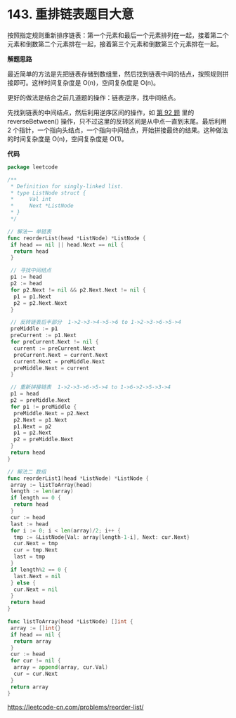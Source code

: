 # 143. 重排链表**题目大意**  

按照指定规则重新排序链表：第一个元素和最后一个元素排列在一起，接着第二个元素和倒数第二个元素排在一起，接着第三个元素和倒数第三个元素排在一起。

**解题思路**  

最近简单的方法是先把链表存储到数组里，然后找到链表中间的结点，按照规则拼接即可。这样时间复杂度是 O(n)，空间复杂度是 O(n)。

更好的做法是结合之前几道题的操作：链表逆序，找中间结点。

先找到链表的中间结点，然后利用逆序区间的操作，如 [第 92 题](https://github.com/halfrost/LeetCode-Go/tree/master/leetcode/0092.Reverse-Linked-List-II) 里的 reverseBetween() 操作，只不过这里的反转区间是从中点一直到末尾。最后利用 2 个指针，一个指向头结点，一个指向中间结点，开始拼接最终的结果。这种做法的时间复杂度是 O(n)，空间复杂度是 O(1)。

**代码**  

```go
package leetcode

/**
 * Definition for singly-linked list.
 * type ListNode struct {
 *     Val int
 *     Next *ListNode
 * }
 */

// 解法一 单链表
func reorderList(head *ListNode) *ListNode {
 if head == nil || head.Next == nil {
  return head
 }

 // 寻找中间结点
 p1 := head
 p2 := head
 for p2.Next != nil && p2.Next.Next != nil {
  p1 = p1.Next
  p2 = p2.Next.Next
 }

 // 反转链表后半部分  1->2->3->4->5->6 to 1->2->3->6->5->4
 preMiddle := p1
 preCurrent := p1.Next
 for preCurrent.Next != nil {
  current := preCurrent.Next
  preCurrent.Next = current.Next
  current.Next = preMiddle.Next
  preMiddle.Next = current
 }

 // 重新拼接链表  1->2->3->6->5->4 to 1->6->2->5->3->4
 p1 = head
 p2 = preMiddle.Next
 for p1 != preMiddle {
  preMiddle.Next = p2.Next
  p2.Next = p1.Next
  p1.Next = p2
  p1 = p2.Next
  p2 = preMiddle.Next
 }
 return head
}

// 解法二 数组
func reorderList1(head *ListNode) *ListNode {
 array := listToArray(head)
 length := len(array)
 if length == 0 {
  return head
 }
 cur := head
 last := head
 for i := 0; i < len(array)/2; i++ {
  tmp := &ListNode{Val: array[length-1-i], Next: cur.Next}
  cur.Next = tmp
  cur = tmp.Next
  last = tmp
 }
 if length%2 == 0 {
  last.Next = nil
 } else {
  cur.Next = nil
 }
 return head
}

func listToArray(head *ListNode) []int {
 array := []int{}
 if head == nil {
  return array
 }
 cur := head
 for cur != nil {
  array = append(array, cur.Val)
  cur = cur.Next
 }
 return array
}
```

https://leetcode-cn.com/problems/reorder-list/